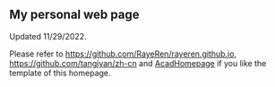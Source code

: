 ## My personal web page

Updated 11/29/2022.

Please refer to https://github.com/RayeRen/rayeren.github.io,  https://github.com/tangjyan/zh-cn and [AcadHomepage](https://github.com/RayeRen/acad-homepage.github.io) if you like the template of this homepage.
